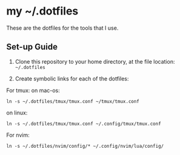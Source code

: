 # my ~/.dotfiles

These are the dotfiles for the tools that I use. 

## Set-up Guide

1. Clone this repository to your home directory, at the file location:
`~/.dotfiles`

2. Create symbolic links for each of the dotfiles:

For tmux:
on mac-os:
```
ln -s ~/.dotfiles/tmux/tmux.conf ~/tmux/tmux.conf
```

on linux: 
```
ln -s ~/.dotfiles/tmux/tmux.conf ~/.config/tmux/tmux.conf
```

For nvim:
```
ln -s ~/.dotfiles/nvim/config/* ~/.config/nvim/lua/config/
```
